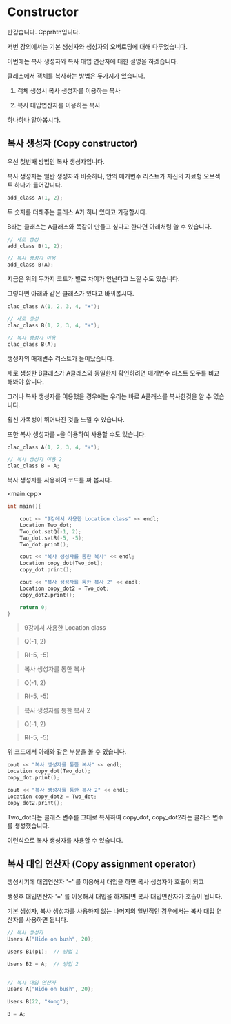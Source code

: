 # Constructor
반갑습니다. Cpprhtn입니다.

저번 강의에서는 기본 생성자와 생성자의 오버로딩에 대해 다루었습니다.

이번에는 복사 생성자와 복사 대입 연산자에 대한 설명을 하겠습니다.

클래스에서 객체를 복사하는 방법은 두가지가 있습니다.

1. 객체 생성시 복사 생성자를 이용하는 복사

2. 복사 대입연산자를 이용하는 복사

하나하나 알아봅시다.

## 복사 생성자 (Copy constructor)

우선 첫번째 방법인 복사 생성자입니다.

복사 생성자는 일반 생성자와 비슷하나, 안의 매개변수 리스트가 자신의 자료형 오브젝트 하나가 들어갑니다.

```cpp
add_class A(1, 2);
```

두 숫자를 더해주는 클래스 A가 하나 있다고 가정합시다.

B라는 클래스는 A클래스와 똑같이 만들고 싶다고 한다면 아래처럼 쓸 수 있습니다.

```cpp
// 새로 생성
add_class B(1, 2);

// 복사 생성자 이용
add_class B(A);
```

지금은 위의 두가지 코드가 별로 차이가 안난다고 느낄 수도 있습니다.

그렇다면 아래와 같은 클래스가 있다고 바꿔봅시다.

```cpp
clac_class A(1, 2, 3, 4, "+");

// 새로 생성
clac_class B(1, 2, 3, 4, "+");

// 복사 생성자 이용
clac_class B(A);
```

생성자의 매개변수 리스트가 늘어났습니다.

새로 생성한 B클래스가 A클래스와 동일한지 확인하려면 매개변수 리스트 모두를 비교해봐야 합니다.

그러나 복사 생성자를 이용했을 경우에는 우리는 바로 A클래스를 복사한것을 알 수 있습니다.

훨신 가독성이 뛰어나진 것을 느낄 수 있습니다.

또한 복사 생성자를 `=`을 이용하여 사용할 수도 있습니다.

```cpp
clac_class A(1, 2, 3, 4, "+");

// 복사 생성자 이용 2
clac_class B = A;
```

복사 생성자를 사용하여 코드를 짜 봅시다.

<main.cpp>

```cpp
int main(){

    cout << "9강에서 사용한 Location class" << endl;
    Location Two_dot;
    Two_dot.setQ(-1, 2);
    Two_dot.setR(-5, -5);
    Two_dot.print();

    cout << "복사 생성자를 통한 복사" << endl;
    Location copy_dot(Two_dot);
    copy_dot.print();

    cout << "복사 생성자를 통한 복사 2" << endl;
    Location copy_dot2 = Two_dot;
    copy_dot2.print();

    return 0;
}
```

> 9강에서 사용한 Location class

> Q(-1, 2)

> R(-5, -5)

> 복사 생성자를 통한 복사

> Q(-1, 2)

> R(-5, -5)

> 복사 생성자를 통한 복사 2

> Q(-1, 2)

> R(-5, -5)


위 코드에서 아래와 같은 부분을 볼 수 있습니다.

```cpp
cout << "복사 생성자를 통한 복사" << endl;
Location copy_dot(Two_dot);
copy_dot.print();

cout << "복사 생성자를 통한 복사 2" << endl;
Location copy_dot2 = Two_dot;
copy_dot2.print();
```

Two_dot라는 클래스 변수를 그대로 복사하여 copy_dot, copy_dot2라는 클래스 변수를 생성했습니다.

이런식으로 복사 생성자를 사용할 수 있습니다.



## 복사 대입 연산자 (Copy assignment operator)

생성시기에 대입연산자 '=' 를 이용해서 대입을 하면 복사 생성자가 호출이 되고 

생성후 대입연산자 '=' 를 이용해서 대입을 하게되면 복사 대입연산자가 호출이 됩니다.

기본 생성자, 복사 생성자를 사용하지 않는 나머지의 일반적인 경우에서는 복사 대입 연산자를 사용하면 됩니다.

```cpp
// 복사 생성자 
Users A("Hide on bush", 20);

Users B1(p1);  // 방법 1

Users B2 = A;  // 방법 2


// 복사 대입 연산자
Users A("Hide on bush", 20);

Users B(22, "Kong");

B = A;
```